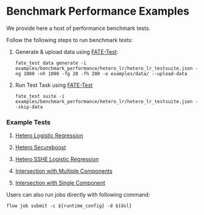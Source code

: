 # Benchmark Performance Examples

We provide here a host of performance benchmark tests. 

Follow the following steps to run benchmark tests:

1. Generate & upload data using [FATE-Test](../../doc/api/fate_test.md#data):

    ``` sourceCode bash
    fate_test data generate -i examples/benchmark_performance/hetero_lr/hetero_lr_testsuite.json -ng 1000 -nh 1000 -fg 20 -fh 200 -o examples/data/ --upload-data    
    ```
2. Run Test Task using [FATE-Test](../../doc/api/fate_test.md#performance)

    ``` sourceCode bash
    fate_test suite -i examples/benchmark_performance/hetero_lr/hetero_lr_testsuite.json --skip-data
    ```

### Example Tests

1. [Hetero Logistic Regression](hetero_lr)

2. [Hetero Secureboost](hetero_sbt)

3. [Hetero SSHE Logistic Regression](hetero_sshe_lr)

4. [Intersection with Multiple Components](intersect_multi)

5. [Intersection with Single Component](intersect_single)

Users can also run jobs directly with following command:

    flow job submit -c ${runtime_config} -d ${dsl}